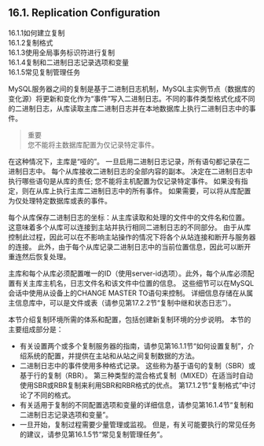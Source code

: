﻿## 16.1. Replication Configuration
16.1.1如何建立复制  
16.1.2复制格式  
16.1.3使用全局事务标识符进行复制  
16.1.4复制和二进制日志记录选项和变量  
16.1.5常见复制管理任务  

MySQL服务器之间的复制是基于二进制日志机制，MySQL主实例节点（数据库的变化源）将更新和变化作为“事件”写入二进制日志。不同的事件类型格式化成不同的二进制日志，从库读取主库二进制日志并在本地数据库上执行二进制日志中的事件。
> 重要  
> 您不能将主数据库配置为仅记录特定事件。

在这种情况下，主库是“哑的”。 一旦启用二进制日志记录，所有语句都记录在二进制日志中。 每个从库接收二进制日志的全部内容的副本。 决定在二进制日志中执行哪些语句是从库的责任; 您不能将主机配置为仅记录特定事件。 如果没有指定，则在从库上执行主库二进制日志中的所有事件。 如果需要，可以将从库配置为仅处理特定数据库或表的事件。

每个从库保存二进制日志的坐标：从主库读取和处理的文件中的文件名和位置。 这意味着多个从库可以连接到主站并执行相同二进制日志的不同部分。 由于从库控制此过程，因此可以在不影响主站操作的情况下将各个从站连接和断开与服务器的连接。 此外，由于每个从库记录二进制日志中的当前位置信息，因此可以断开重连然后恢复处理。

主库和每个从库必须配置唯一的ID（使用server-id选项）。此外，每个从库必须配置有关主库主机名，日志文件名和该文件中位置的信息。 这些细节可以在MySQL会话中使用从设备上的CHANGE MASTER TO语句来控制。 详细信息存储在从属主信息库中，可以是文件或表（请参见第17.2.2节“复制中继和状态日志”）。

本节介绍复制环境所需的体系和配置，包括创建新复制环境的分步说明。 本节的主要组成部分是：
- 有关设置两个或多个复制服务器的指南，请参见第16.1.1节“如何设置复制”，介绍系统的配置，并提供在主站和从站之间复制数据的方法。
- 二进制日志中的事件使用多种格式记录。 这些称为基于语句的复制（SBR）或基于行的复制（RBR）。 第三种类型的混合格式复制（MIXED）在适当时自动使用SBR或RBR复制来利用SBR和RBR格式的优点。 第17.1.2节“复制格式”中讨论了不同的格式。
- 有关适用于复制的不同配置选项和变量的详细信息，请参见第16.1.4节“复制和二进制日志记录选项和变量”。
- 一旦开始，复制过程需要少量管理或监视。 但是，有关可能要执行的常见任务的建议，请参见第16.1.5节“常见复制管理任务”。
